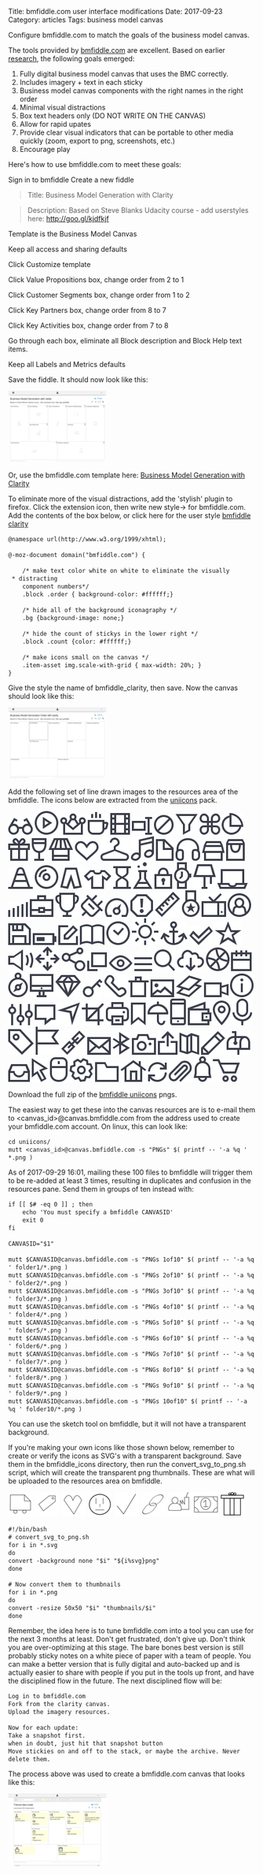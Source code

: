 Title: bmfiddle.com user interface modifications
Date:  2017-09-23
Category: articles
Tags: business model canvas


Configure bmfiddle.com to match the goals of the business model canvas.

The tools provided by [bmfiddle.com](https://bmfiddle.com) are
excellent. Based on earlier [research]({filename}learning_stage3.md),
the following goals emerged:

1. Fully digital business model canvas that uses the BMC correctly.
2. Includes imagery + text in each sticky
3. Business model canvas components with the right names in the right order
4. Minimal visual distractions
5. Box text headers only (DO NOT WRITE ON THE CANVAS)
6. Allow for rapid upates
7. Provide clear visual indicators that can be portable to other media
quickly (zoom, export to png, screenshots, etc.)
8. Encourage play


Here's how to use bmfiddle.com to meet these goals:

Sign in to bmfiddle
Create a new fiddle

>Title: Business Model Generation with Clarity

>Description: Based on Steve Blanks Udacity course - add userstyles here:
http://goo.gl/kjdfkjf

Template is the Business Model Canvas

Keep all access and sharing defaults

Click Customize template

Click Value Propositions box, change order from 2 to 1

Click Customer Segments box, change order from 1 to 2

Click Key Partners box, change order from 8 to 7

Click Key Activities box, change order from 7 to 8

Go through each box, eliminate all Block description and Block Help text
items.

Keep all Labels and Metrics defaults

Save the fiddle. It should now look like this:

[![BMfiddle step1](/images/learning/thumbnails/bmfiddle_step1.png)](/images/learning/bmfiddle_step1.png)

Or, use the bmfiddle.com template here: [Business Model Generation with
Clarity](https://bmfiddle.com/f/#/M7bw6)


To eliminate more of the visual distractions, add the 'stylish' plugin
to firefox. Click the extension icon, then write new style-> for
bmfiddle.com. Add the contents of the box below, or click here for the
user style [bmfiddle clarity](https://goo.gl/oLuFte)

```
@namespace url(http://www.w3.org/1999/xhtml);

@-moz-document domain("bmfiddle.com") {

    /* make text color white on white to eliminate the visually
 * distracting
    component numbers*/
    .block .order { background-color: #ffffff;}

    /* hide all of the background iconagraphy */
    .bg {background-image: none;}

    /* hide the count of stickys in the lower right */
    .block .count {color: #ffffff;}

    /* make icons small on the canvas */
    .item-asset img.scale-with-grid { max-width: 20%; }
}
```

Give the style the name of bmfiddle_clarity, then save. Now the canvas
should look like this:



[![BMfiddle step2](/images/learning/thumbnails/bmfiddle_step2.png)](/images/learning/bmfiddle_step2.png)



Add the following set of line drawn images to the resources area of the
bmfiddle.  The icons below are extracted from the
[uniicons](https://dribbble.com/shots/2266356-Uniicons-free) pack.

![uniicons/path4502.png](/images/learning/bmfiddle_icons/uniicons/path4502.png)
![uniicons/path4504.png](/images/learning/bmfiddle_icons/uniicons/path4504.png)
![uniicons/path4506.png](/images/learning/bmfiddle_icons/uniicons/path4506.png)
![uniicons/path4508.png](/images/learning/bmfiddle_icons/uniicons/path4508.png)
![uniicons/path4510.png](/images/learning/bmfiddle_icons/uniicons/path4510.png)
![uniicons/path4512.png](/images/learning/bmfiddle_icons/uniicons/path4512.png)
![uniicons/path4514.png](/images/learning/bmfiddle_icons/uniicons/path4514.png)
![uniicons/path4516.png](/images/learning/bmfiddle_icons/uniicons/path4516.png)
![uniicons/path4518.png](/images/learning/bmfiddle_icons/uniicons/path4518.png)
![uniicons/path4520.png](/images/learning/bmfiddle_icons/uniicons/path4520.png)
![uniicons/path4522.png](/images/learning/bmfiddle_icons/uniicons/path4522.png)
![uniicons/path4524.png](/images/learning/bmfiddle_icons/uniicons/path4524.png)
![uniicons/path4526.png](/images/learning/bmfiddle_icons/uniicons/path4526.png)
![uniicons/path4528.png](/images/learning/bmfiddle_icons/uniicons/path4528.png)
![uniicons/path4530.png](/images/learning/bmfiddle_icons/uniicons/path4530.png)
![uniicons/path4532.png](/images/learning/bmfiddle_icons/uniicons/path4532.png)
![uniicons/path4534.png](/images/learning/bmfiddle_icons/uniicons/path4534.png)
![uniicons/path4536.png](/images/learning/bmfiddle_icons/uniicons/path4536.png)
![uniicons/path4538.png](/images/learning/bmfiddle_icons/uniicons/path4538.png)
![uniicons/path4540.png](/images/learning/bmfiddle_icons/uniicons/path4540.png)
![uniicons/path4542.png](/images/learning/bmfiddle_icons/uniicons/path4542.png)
![uniicons/path4544.png](/images/learning/bmfiddle_icons/uniicons/path4544.png)
![uniicons/path4546.png](/images/learning/bmfiddle_icons/uniicons/path4546.png)
![uniicons/path4548.png](/images/learning/bmfiddle_icons/uniicons/path4548.png)
![uniicons/path4550.png](/images/learning/bmfiddle_icons/uniicons/path4550.png)
![uniicons/path4552.png](/images/learning/bmfiddle_icons/uniicons/path4552.png)
![uniicons/path4554.png](/images/learning/bmfiddle_icons/uniicons/path4554.png)
![uniicons/path4556.png](/images/learning/bmfiddle_icons/uniicons/path4556.png)
![uniicons/path4558.png](/images/learning/bmfiddle_icons/uniicons/path4558.png)
![uniicons/path4560.png](/images/learning/bmfiddle_icons/uniicons/path4560.png)
![uniicons/path4562.png](/images/learning/bmfiddle_icons/uniicons/path4562.png)
![uniicons/path4564.png](/images/learning/bmfiddle_icons/uniicons/path4564.png)
![uniicons/path4566.png](/images/learning/bmfiddle_icons/uniicons/path4566.png)
![uniicons/path4568.png](/images/learning/bmfiddle_icons/uniicons/path4568.png)
![uniicons/path4570.png](/images/learning/bmfiddle_icons/uniicons/path4570.png)
![uniicons/path4572.png](/images/learning/bmfiddle_icons/uniicons/path4572.png)
![uniicons/path4574.png](/images/learning/bmfiddle_icons/uniicons/path4574.png)
![uniicons/path4576.png](/images/learning/bmfiddle_icons/uniicons/path4576.png)
![uniicons/path4578.png](/images/learning/bmfiddle_icons/uniicons/path4578.png)
![uniicons/path4580.png](/images/learning/bmfiddle_icons/uniicons/path4580.png)
![uniicons/path4582.png](/images/learning/bmfiddle_icons/uniicons/path4582.png)
![uniicons/path4584.png](/images/learning/bmfiddle_icons/uniicons/path4584.png)
![uniicons/path4586.png](/images/learning/bmfiddle_icons/uniicons/path4586.png)
![uniicons/path4588.png](/images/learning/bmfiddle_icons/uniicons/path4588.png)
![uniicons/path4590.png](/images/learning/bmfiddle_icons/uniicons/path4590.png)
![uniicons/path4592.png](/images/learning/bmfiddle_icons/uniicons/path4592.png)
![uniicons/path4594.png](/images/learning/bmfiddle_icons/uniicons/path4594.png)
![uniicons/path4596.png](/images/learning/bmfiddle_icons/uniicons/path4596.png)
![uniicons/path4598.png](/images/learning/bmfiddle_icons/uniicons/path4598.png)
![uniicons/path4600.png](/images/learning/bmfiddle_icons/uniicons/path4600.png)
![uniicons/path4602.png](/images/learning/bmfiddle_icons/uniicons/path4602.png)
![uniicons/path4604.png](/images/learning/bmfiddle_icons/uniicons/path4604.png)
![uniicons/path4606.png](/images/learning/bmfiddle_icons/uniicons/path4606.png)
![uniicons/path4608.png](/images/learning/bmfiddle_icons/uniicons/path4608.png)
![uniicons/path4610.png](/images/learning/bmfiddle_icons/uniicons/path4610.png)
![uniicons/path4612.png](/images/learning/bmfiddle_icons/uniicons/path4612.png)
![uniicons/path4614.png](/images/learning/bmfiddle_icons/uniicons/path4614.png)
![uniicons/path4616.png](/images/learning/bmfiddle_icons/uniicons/path4616.png)
![uniicons/path4618.png](/images/learning/bmfiddle_icons/uniicons/path4618.png)
![uniicons/path4620.png](/images/learning/bmfiddle_icons/uniicons/path4620.png)
![uniicons/path4622.png](/images/learning/bmfiddle_icons/uniicons/path4622.png)
![uniicons/path4624.png](/images/learning/bmfiddle_icons/uniicons/path4624.png)
![uniicons/path4626.png](/images/learning/bmfiddle_icons/uniicons/path4626.png)
![uniicons/path4628.png](/images/learning/bmfiddle_icons/uniicons/path4628.png)
![uniicons/path4630.png](/images/learning/bmfiddle_icons/uniicons/path4630.png)
![uniicons/path4632.png](/images/learning/bmfiddle_icons/uniicons/path4632.png)
![uniicons/path4634.png](/images/learning/bmfiddle_icons/uniicons/path4634.png)
![uniicons/path4636.png](/images/learning/bmfiddle_icons/uniicons/path4636.png)
![uniicons/path4638.png](/images/learning/bmfiddle_icons/uniicons/path4638.png)
![uniicons/path4640.png](/images/learning/bmfiddle_icons/uniicons/path4640.png)
![uniicons/path4642.png](/images/learning/bmfiddle_icons/uniicons/path4642.png)
![uniicons/path4644.png](/images/learning/bmfiddle_icons/uniicons/path4644.png)
![uniicons/path4646.png](/images/learning/bmfiddle_icons/uniicons/path4646.png)
![uniicons/path4648.png](/images/learning/bmfiddle_icons/uniicons/path4648.png)
![uniicons/path4650.png](/images/learning/bmfiddle_icons/uniicons/path4650.png)
![uniicons/path4652.png](/images/learning/bmfiddle_icons/uniicons/path4652.png)
![uniicons/path4654.png](/images/learning/bmfiddle_icons/uniicons/path4654.png)
![uniicons/path4656.png](/images/learning/bmfiddle_icons/uniicons/path4656.png)
![uniicons/path4658.png](/images/learning/bmfiddle_icons/uniicons/path4658.png)
![uniicons/path4660.png](/images/learning/bmfiddle_icons/uniicons/path4660.png)
![uniicons/path4662.png](/images/learning/bmfiddle_icons/uniicons/path4662.png)
![uniicons/path4664.png](/images/learning/bmfiddle_icons/uniicons/path4664.png)
![uniicons/path4666.png](/images/learning/bmfiddle_icons/uniicons/path4666.png)
![uniicons/path4668.png](/images/learning/bmfiddle_icons/uniicons/path4668.png)
![uniicons/path4670.png](/images/learning/bmfiddle_icons/uniicons/path4670.png)
![uniicons/path4672.png](/images/learning/bmfiddle_icons/uniicons/path4672.png)
![uniicons/path4674.png](/images/learning/bmfiddle_icons/uniicons/path4674.png)
![uniicons/path4676.png](/images/learning/bmfiddle_icons/uniicons/path4676.png)
![uniicons/path4678.png](/images/learning/bmfiddle_icons/uniicons/path4678.png)
![uniicons/path4680.png](/images/learning/bmfiddle_icons/uniicons/path4680.png)
![uniicons/path4682.png](/images/learning/bmfiddle_icons/uniicons/path4682.png)
![uniicons/path4684.png](/images/learning/bmfiddle_icons/uniicons/path4684.png)
![uniicons/path4686.png](/images/learning/bmfiddle_icons/uniicons/path4686.png)
![uniicons/path4688.png](/images/learning/bmfiddle_icons/uniicons/path4688.png)
![uniicons/path4690.png](/images/learning/bmfiddle_icons/uniicons/path4690.png)
![uniicons/path4692.png](/images/learning/bmfiddle_icons/uniicons/path4692.png)
![uniicons/path4694.png](/images/learning/bmfiddle_icons/uniicons/path4694.png)
![uniicons/path4696.png](/images/learning/bmfiddle_icons/uniicons/path4696.png)
![uniicons/path4698.png](/images/learning/bmfiddle_icons/uniicons/path4698.png)
![uniicons/path4700.png](/images/learning/bmfiddle_icons/uniicons/path4700.png)

Download the full zip of the [bmfiddle
uniicons](/images/learning/bmfiddle_icons/uniicons/bmfiddle_uniicons.zip) pngs.


The easiest way to get these into the canvas resources are is to e-mail
them to <canvas_id>@canvas.bmfiddle.com from the address used to create your
bmfiddle.com account. On linux, this can look like:

```
cd uniicons/
mutt <canvas_id>@canvas.bmfiddle.com -s "PNGs" $( printf -- '-a %q ' *.png ) 

```

As of 2017-09-29 16:01, mailing these 100 files to bmfiddle will trigger
them to be re-added at least 3 times, resulting in duplicates and
confusion in the resources pane. Send them in groups of ten instead
with:
```
if [[ $# -eq 0 ]] ; then
    echo 'You must specify a bmfiddle CANVASID'
    exit 0
fi

CANVASID="$1"

mutt $CANVASID@canvas.bmfiddle.com -s "PNGs 1of10" $( printf -- '-a %q ' folder1/*.png )
mutt $CANVASID@canvas.bmfiddle.com -s "PNGs 2of10" $( printf -- '-a %q ' folder2/*.png )
mutt $CANVASID@canvas.bmfiddle.com -s "PNGs 3of10" $( printf -- '-a %q ' folder3/*.png )
mutt $CANVASID@canvas.bmfiddle.com -s "PNGs 4of10" $( printf -- '-a %q ' folder4/*.png )
mutt $CANVASID@canvas.bmfiddle.com -s "PNGs 5of10" $( printf -- '-a %q ' folder5/*.png )
mutt $CANVASID@canvas.bmfiddle.com -s "PNGs 6of10" $( printf -- '-a %q ' folder6/*.png )
mutt $CANVASID@canvas.bmfiddle.com -s "PNGs 7of10" $( printf -- '-a %q ' folder7/*.png )
mutt $CANVASID@canvas.bmfiddle.com -s "PNGs 8of10" $( printf -- '-a %q ' folder8/*.png )
mutt $CANVASID@canvas.bmfiddle.com -s "PNGs 9of10" $( printf -- '-a %q ' folder9/*.png )
mutt $CANVASID@canvas.bmfiddle.com -s "PNGs 10of10" $( printf -- '-a %q ' folder10/*.png )
```


You can use the sketch tool on bmfiddle, but it will not have a
transparent background. 



If you're making your own icons like those shown below, remember to
create or verify the icons as SVG's with a transparent background. Save
them in the bmfiddle_icons directory, then run the convert_svg_to_png.sh
script, which will create the transparent png thumbnails. These are what
will be uploaded to the resources area on bmfiddle.

[![channels](/images/learning/bmfiddle_icons/thumbnails/channels.png)](/images/learning/bmfiddle_icons/channels.png)
[![costs](/images/learning/bmfiddle_icons/thumbnails/costs.png)](/images/learning/bmfiddle_icons/costs.png)
[![customer relationships](/images/learning/bmfiddle_icons/thumbnails/customer_relationships.png)](/images/learning/bmfiddle_icons/customer_relationships.png)
[![customer segments](/images/learning/bmfiddle_icons/thumbnails/customer_segments.png)](/images/learning/bmfiddle_icons/customer_segments.png)
[![key activities](/images/learning/bmfiddle_icons/thumbnails/key_activities.png)](/images/learning/bmfiddle_icons/key_activities.png)
[![key partners](/images/learning/bmfiddle_icons/thumbnails/key_partners.png)](/images/learning/bmfiddle_icons/key_partners.png)
[![key resources](/images/learning/bmfiddle_icons/thumbnails/key_resources.png)](/images/learning/bmfiddle_icons/key_resources.png)
[![revenue streams](/images/learning/bmfiddle_icons/thumbnails/revenue_streams.png)](/images/learning/bmfiddle_icons/revenue_streams.png)
[![value propositions](/images/learning/bmfiddle_icons/thumbnails/value_proposition.png)](/images/learning/bmfiddle_icons/value_proposition.png)



```
#!/bin/bash
# convert_svg_to_png.sh
for i in *.svg
do
convert -background none "$i" "${i%svg}png"
done

# Now convert them to thumbnails
for i in *.png
do
convert -resize 50x50 "$i" "thumbnails/$i"
done
```



Remember, the idea here is to tune bmfiddle.com into a tool you can use
for the next 3 months at least. Don't get frustrated, don't give up.
Don't think you are over-optimizing at this stage. The bare bones best
version is still probably sticky notes on a white piece of paper with a
team of people. You can make a better version that is fully digital and
auto-backed up and is actually easier to share with people if you put in
the tools up front, and have the disciplined flow in the future. The
next disciplined flow will be:

```
Log in to bmfiddle.com 
Fork from the clarity canvas.
Upload the imagery resources.

Now for each update:
Take a snapshot first. 
when in doubt, just hit that snapshot button
Move stickies on and off to the stack, or maybe the archive. Never
delete them.
```

The process above was used to create a bmfiddle.com canvas that looks
like this:

[![BMfiddle step3](/images/learning/thumbnails/bmfiddle_step3.png)](/images/learning/bmfiddle_step3.png)


